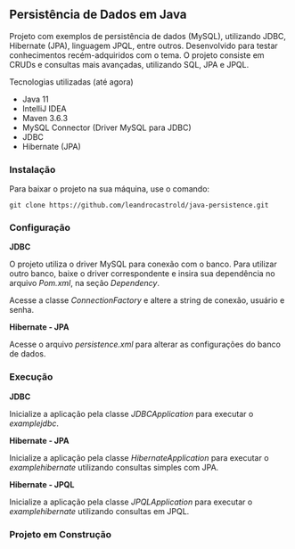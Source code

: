 <h2> Persistência de Dados em Java </h2>

Projeto com exemplos de persistência de dados (MySQL), utilizando JDBC, Hibernate (JPA), linguagem JPQL, entre outros. Desenvolvido para testar conhecimentos recém-adquiridos com o tema.
O projeto consiste em CRUDs e consultas mais avançadas, utilizando SQL, JPA e JPQL.

Tecnologias utilizadas (até agora)

* Java 11
* IntelliJ IDEA
* Maven 3.6.3
* MySQL Connector (Driver MySQL para JDBC)
* JDBC 
* Hibernate (JPA)

<h3>Instalação</h3>

Para baixar o projeto na sua máquina, use o comando:

```
git clone https://github.com/leandrocastrold/java-persistence.git
```
<h3>Configuração</h3>

<strong>JDBC</strong>
<p>
O projeto utiliza o driver MySQL para conexão com o banco. Para utilizar outro banco, baixe o driver correspondente e insira sua dependência no arquivo <i>Pom.xml</i>, na seção <i>Dependency</i>.

Acesse a classe <i>ConnectionFactory</i> e altere a string de conexão, usuário e senha. </p>

<strong>Hibernate - JPA</strong>

<p> Acesse o arquivo <i>persistence.xml</i> para alterar as configurações do banco de dados.
</p>

<h3>Execução</h3>

<strong>JDBC</strong>
<p> Inicialize a aplicação pela classe <i>JDBCApplication</i> para executar o <i>examplejdbc</i>.
</p>

<strong>Hibernate - JPA</strong>
<p>Inicialize a aplicação pela classe <i>HibernateApplication</i> para executar o <i>examplehibernate</i> utilizando consultas simples com JPA.
</p>

<strong>Hibernate - JPQL</strong>
<p>Inicialize a aplicação pela classe <i>JPQLApplication</i> para executar o <i>examplehibernate</i> utilizando consultas em JPQL.
</p>


<h3>Projeto em Construção</h3>
